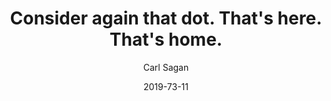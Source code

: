 ---
published: true
layout: quotation
title: Consider again that dot. That's here. That's home.
date: 2019-73-11
text: Consider again that dot. That's here. That's home. That's us. On it everyone you love, everyone you know, everyone you ever heard of, every human being who ever was, lived out their lives. The aggregate of our joy and suffering, thousands of confident religions, ideologies, and economic doctrines, every hunter and forager, every hero and coward, every creator and destroyer of civilization, every king and peasant, every young couple in love, every mother and father, hopeful child, inventor and explorer, every teacher of morals, every corrupt politician, every "superstar", every "supreme leader", every saint and sinner in the history of our species lived there — on a mote of dust suspended in a sunbeam.
author: Carl Sagan
source: Pale Blue Dot
topics:
  - Space
  - Home
  - Life
---